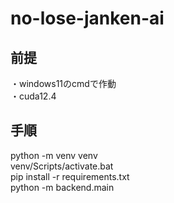 # no-lose-janken-ai
## 前提
・windows11のcmdで作動  
・cuda12.4  
## 手順
python -m venv venv  
venv/Scripts/activate.bat  
pip install -r requirements.txt  
python -m backend.main  